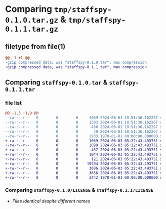 # Comparing `tmp/staffspy-0.1.0.tar.gz` & `tmp/staffspy-0.1.1.tar.gz`

## filetype from file(1)

```diff
@@ -1 +1 @@
-gzip compressed data, was "staffspy-0.1.0.tar", max compression
+gzip compressed data, was "staffspy-0.1.1.tar", max compression
```

## Comparing `staffspy-0.1.0.tar` & `staffspy-0.1.1.tar`

### file list

```diff
@@ -1,5 +1,9 @@
--rw-r--r--   0        0        0     1069 2024-06-01 18:51:36.162267 staffspy-0.1.0/LICENSE
--rw-r--r--   0        0        0     1503 2024-06-01 18:51:36.162267 staffspy-0.1.0/README.md
--rw-r--r--   0        0        0      406 2024-06-01 18:51:36.162267 staffspy-0.1.0/pyproject.toml
--rw-r--r--   0        0        0       39 2024-06-01 18:51:36.162267 staffspy-0.1.0/staffspy/__init__.py
--rw-r--r--   0        0        0     1933 1970-01-01 00:00:00.000000 staffspy-0.1.0/PKG-INFO
+-rw-r--r--   0        0        0     1069 2024-06-03 05:22:43.493751 staffspy-0.1.1/LICENSE
+-rw-r--r--   0        0        0     2898 2024-06-03 05:22:43.493751 staffspy-0.1.1/README.md
+-rw-r--r--   0        0        0      457 2024-06-03 05:22:43.493751 staffspy-0.1.1/pyproject.toml
+-rw-r--r--   0        0        0     1044 2024-06-03 05:22:43.493751 staffspy-0.1.1/staffspy/__init__.py
+-rw-r--r--   0        0        0      121 2024-06-03 05:22:43.493751 staffspy-0.1.1/staffspy/exceptions.py
+-rw-r--r--   0        0        0    19294 2024-06-03 05:22:43.493751 staffspy-0.1.1/staffspy/linkedin/__init__.py
+-rw-r--r--   0        0        0     3696 2024-06-03 05:22:43.493751 staffspy-0.1.1/staffspy/models.py
+-rw-r--r--   0        0        0     3656 2024-06-03 05:22:43.493751 staffspy-0.1.1/staffspy/utils.py
+-rw-r--r--   0        0        0     3442 1970-01-01 00:00:00.000000 staffspy-0.1.1/PKG-INFO
```

### Comparing `staffspy-0.1.0/LICENSE` & `staffspy-0.1.1/LICENSE`

 * *Files identical despite different names*

